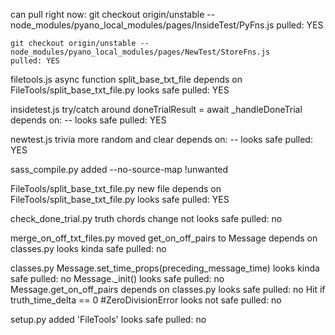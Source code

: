 can pull right now:
	git checkout origin/unstable -- node_modules/pyano_local_modules/pages/InsideTest/PyFns.js
	pulled: YES

	git checkout origin/unstable -- node_modules/pyano_local_modules/pages/NewTest/StoreFns.js
	pulled: YES

filetools.js
	async function split_base_txt_file
		depends on FileTools/split_base_txt_file.py
		looks safe
		pulled: YES

insidetest.js
	try/catch around doneTrialResult = await _handleDoneTrial 
		depends on: --
		looks safe
		pulled: YES

newtest.js
	trivia more random and clear
		depends on: --
		looks safe
		pulled: YES

sass_compile.py
	added --no-source-map	!unwanted

FileTools/split_base_txt_file.py
	new file
	depends on FileTools/split_base_txt_file.py
	looks safe
	pulled: YES

check_done_trial.py
	truth chords change
	not looks safe
	pulled: no


merge_on_off_txt_files.py
	moved get_on_off_pairs to Message
		depends on classes.py
		looks kinda safe
		pulled: no

classes.py
	Message.set_time_props(preceding_message_time)
		looks kinda safe
		pulled: no
	Message._init()
		looks safe
		pulled: no
	Message.get_on_off_pairs
		depends on classes.py
		looks safe
		pulled: no
	Hit if truth_time_delta == 0 #ZeroDivisionError
		looks not safe
		pulled: no

setup.py
	added 'FileTools'
	looks safe
	pulled: no